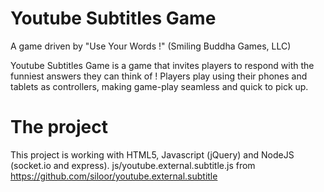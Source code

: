 # Youtube Subtitles Game
A game driven by "Use Your Words !" (Smiling Buddha Games, LLC)

Youtube Subtitles Game is a game that invites players to respond with the funniest answers they can think of ! Players play using their phones and tablets as controllers, making game-play seamless and quick to pick up.

# The project
This project is working with HTML5, Javascript (jQuery) and NodeJS (socket.io and express).
js/youtube.external.subtitle.js from https://github.com/siloor/youtube.external.subtitle

